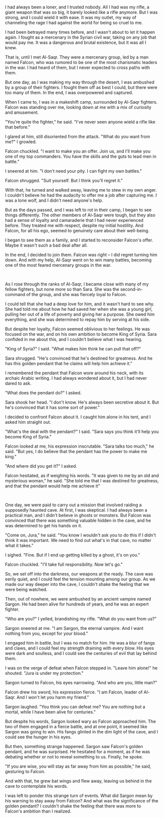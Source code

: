 I had always been a loner, and I trusted nobody. All I had was my rifle, a giant weapon that was so big, it barely looked like a rifle anymore. But I was strong, and I could wield it with ease. It was my outlet, my way of channeling the rage I had against the world for being so cruel to me.

I had been betrayed many times before, and I wasn't about to let it happen again. I fought as a mercenary in the Syrian civil war, taking on any job that would pay me. It was a dangerous and brutal existence, but it was all I knew.

That is, until I met Al-Saqr. They were a mercenary group, led by a man named Falcon, who was rumored to be one of the most charismatic leaders in the war. I had heard of them, but I never expected to cross paths with them.

But one day, as I was making my way through the desert, I was ambushed by a group of their fighters. I fought them off as best I could, but there were too many of them. In the end, I was overpowered and captured.

When I came to, I was in a makeshift camp, surrounded by Al-Saqr fighters. Falcon was standing over me, looking down at me with a mix of curiosity and amusement.

"You're quite the fighter," he said. "I've never seen anyone wield a rifle like that before."

I glared at him, still disoriented from the attack. "What do you want from me?" I growled.

Falcon chuckled. "I want to make you an offer. Join us, and I'll make you one of my top commanders. You have the skills and the guts to lead men in battle."

I sneered at him. "I don't need your pity. I can fight my own battles."

Falcon shrugged. "Suit yourself. But I think you'll regret it."

With that, he turned and walked away, leaving me to stew in my own anger. I couldn't believe he had the audacity to offer me a job after capturing me. I was a lone wolf, and I didn't need anyone's help.

But as the days passed, and I was left to rot in their camp, I began to see things differently. The other members of Al-Saqr were tough, but they also had a sense of loyalty and camaraderie that I had never experienced before. They treated me with respect, despite my initial hostility. And Falcon, for all his ego, seemed to genuinely care about their well-being.

I began to see them as a family, and I started to reconsider Falcon's offer. Maybe it wasn't such a bad deal after all.

In the end, I decided to join them. Falcon was right – I did regret turning him down. And with my help, Al-Saqr went on to win many battles, becoming one of the most feared mercenary groups in the war.

&#x200B;

As I rose through the ranks of Al-Saqr, I became close with many of my fellow fighters, but none more so than Sara. She was the second-in-command of the group, and she was fiercely loyal to Falcon.

I could tell that she had a deep love for him, and it wasn't hard to see why. She had told me about how he had saved her when she was a young girl, pulling her out of a life of poverty and giving her a purpose. She owed him everything, and she was determined to repay him by serving at his side.

But despite her loyalty, Falcon seemed oblivious to her feelings. He was focused on the war, and on his own ambition to become King of Syria. Sara confided in me about this, and I couldn't believe what I was hearing.

"King of Syria?" I said. "What makes him think he can pull that off?"

Sara shrugged. "He's convinced that he's destined for greatness. And he has this golden pendant that he claims will help him achieve it."

I remembered the pendant that Falcon wore around his neck, with its archaic Arabic writing. I had always wondered about it, but I had never dared to ask.

"What does the pendant do?" I asked.

Sara shook her head. "I don't know. He's always been secretive about it. But he's convinced that it has some sort of power."

I decided to confront Falcon about it. I caught him alone in his tent, and I asked him straight out.

"What's the deal with the pendant?" I said. "Sara says you think it'll help you become King of Syria."

Falcon looked at me, his expression inscrutable. "Sara talks too much," he said. "But yes, I do believe that the pendant has the power to make me king."

"And where did you get it?" I asked.

Falcon hesitated, as if weighing his words. "It was given to me by an old and mysterious woman," he said. "She told me that I was destined for greatness, and that the pendant would help me achieve it"

&#x200B;

One day, we were paid to carry out a mission that involved raiding a supposedly haunted cave. At first, I was skeptical. I had always been a practical man, and I didn't believe in ghosts or monsters. But Falcon was convinced that there was something valuable hidden in the cave, and he was determined to get his hands on it.

"Come on, Jura," he said. "You know I wouldn't ask you to do this if I didn't think it was important. We need to find out what's in that cave, no matter what it takes."

I sighed. "Fine. But if I end up getting killed by a ghost, it's on you."

Falcon chuckled. "I'll take full responsibility. Now let's go."

So, we set off into the darkness, our weapons at the ready. The cave was eerily quiet, and I could feel the tension mounting among our group. As we made our way deeper into the cave, I couldn't shake the feeling that we were being watched.

Then, out of nowhere, we were ambushed by an ancient vampire named Sargon. He had been alive for hundreds of years, and he was an expert fighter.

"Who are you?" I yelled, brandishing my rifle. "What do you want from us?"

Sargon sneered at me. "I am Sargon, the eternal vampire. And I want nothing from you, except for your blood."

I engaged him in battle, but I was no match for him. He was a blur of fangs and claws, and I could feel my strength draining with every blow. His eyes were dark and soulless, and I could see the centuries of evil that lay behind them.

I was on the verge of defeat when Falcon stepped in. "Leave him alone!" he shouted. "Jura is under my protection."

Sargon turned to Falcon, his eyes narrowing. "And who are you, little man?"

Falcon drew his sword, his expression fierce. "I am Falcon, leader of Al-Saqr. And I won't let you harm my friend."

Sargon laughed. "You think you can defeat me? You are nothing but a mortal, while I have been alive for centuries."

But despite his words, Sargon looked wary as Falcon approached him. The two of them engaged in a fierce battle, and at one point, it seemed like Sargon was going to win. His fangs glinted in the dim light of the cave, and I could see the hunger in his eyes.

But then, something strange happened. Sargon saw Falcon's golden pendant, and he was surprised. He hesitated for a moment, as if he was debating whether or not to reveal something to us. Finally, he spoke.

"If you are wise, you will stay as far away from him as possible," he said, gesturing to Falcon.

And with that, he grew bat wings and flew away, leaving us behind in the cave to contemplate his words.

I was left to ponder this strange turn of events. What did Sargon mean by his warning to stay away from Falcon? And what was the significance of the golden pendant? I couldn't shake the feeling that there was more to Falcon's ambition than I realized.